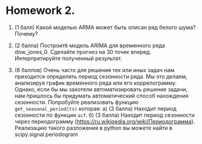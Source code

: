 # Homework 2. 

1. (1 балл) Какой моделью ARMA может быть описан ряд белого шума? Почему?

2. (2 баллa) Построит̆е модель ARIMA для временного ряда dow_jones_0. Сделайте прогноз на
30 точек вперед. Интерпретируйте полученный результат.

3. (6 баллов) Очень часто для решения тех или иных задач нам приходится определять период
   сезонности ряда. Мы это делаем, анализируя график временного ряда или его
   коррелограмму. Однако, если бы мы захотели автоматизировать решение задачи, нам
   пришлось бы придумать автоматический способ нахождения сезонности. Попробуйте
   реализовать функцию `get_seasonal_period(ts)` которая:
   а) (3 балла) Находит период сезонности по функции `acf`.
   б) (3 балла) Находит период сезонности через периодограмму (https://ru.wikipedia.org/wiki/Периодограмма).
      Реализацию такого разложения в python вы можете найти в scipy.signal.periodogram

